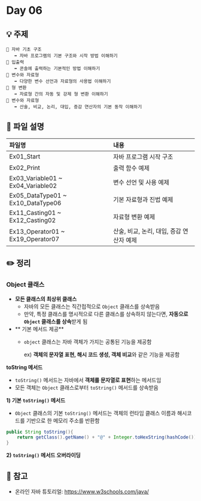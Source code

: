 # Day 06

## 💡 주제
```
📌 자바 기초 구조
   ➡️ 자바 프로그램의 기본 구조와 시작 방법 이해하기
📌 입출력
   ➡️ 콘솔에 출력하는 기본적인 방법 이해하기
📌 변수와 자료형
   ➡️ 다양한 변수 선언과 자료형의 사용법 이해하기
📌 형 변환
   ➡️ 자료형 간의 자동 및 강제 형 변환 이해하기
📌 변수와 자료형
   ➡️ 산술, 비교, 논리, 대입, 증감 연산자의 기본 동작 이해하기
```

## 📄 파일 설명
| 파일명 | 내용 |
|:--   |:--      |
| Ex01_Start | 자바 프로그램 시작 구조 |
| Ex02_Print | 출력 함수 예제 |
| Ex03_Variable01 ~ Ex04_Variable02 | 변수 선언 및 사용 예제 |
| Ex05_DataType01 ~ Ex10_DataType06 | 기본 자료형과 진법 예제 |
| Ex11_Casting01 ~ Ex12_Casting02 | 자료형 변환 예제 |
| Ex13_Operator01 ~ Ex19_Operator07 | 산술, 비교, 논리, 대입, 증감 연산자 예제 |

## ✏️ 정리

### Object 클래스
- **모든 클래스의 최상위 클래스**
  - 자바의 모든 클래스는 직간접적으로 `Object` 클래스를 상속받음
  - 만약, 특정 클래스를 명시적으로 다른 클래스를 상속하지 않는다면, **자동으로 `Object` 클래스를 상속**받게 됨
- ** 기본 메서드 제공**
  - `object` 클래스는 자바 객체가 가지는 공통된 기능을 제공함
    
     ex) **객체의 문자열 표현, 해시 코드 생성, 객체 비교**와 같은 기능을 제공함

**toString 메서드**
- `toString()` 메서드는 자바에서 **객체를 문자열로 표현**하는 메서드임
- 모든 객체는 `Object` 클래스로부터 `toString()` 메서드를 상속받음

**1) 기본 `toString()` 메서드**
- `Object` 클래스의 기본 `toString()` 메서드는 객체의 런타임 클래스 이름과 해시코드를 기반으로 한 메모리 주소를 반환함
```Java
public String toString(){
    return getClass().getName() + "@" + Integer.toHexString(hashCode());
}
```

**2) `toString()` 메서드 오버라이딩**

## 📑 참고
- 온라인 자바 튜토리얼: https://www.w3schools.com/java/